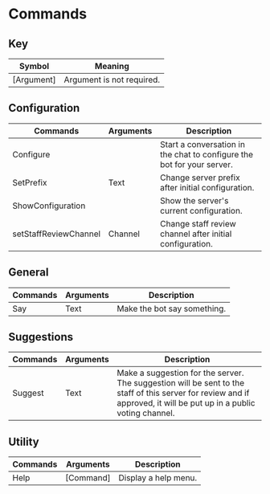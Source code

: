 # Commands

## Key 
| Symbol      | Meaning                        |
| ----------- | ------------------------------ |
| [Argument]  | Argument is not required.      |

## Configuration
| Commands              | Arguments | Description                                                            |
| --------------------- | --------- | ---------------------------------------------------------------------- |
| Configure             |           | Start a conversation in the chat to configure the bot for your server. |
| SetPrefix             | Text      | Change server prefix after initial configuration.                      |
| ShowConfiguration     |           | Show the server's current configuration.                               |
| setStaffReviewChannel | Channel   | Change staff review channel after initial configuration.               |

## General
| Commands | Arguments | Description                 |
| -------- | --------- | --------------------------- |
| Say      | Text      | Make the bot say something. |

## Suggestions
| Commands | Arguments | Description                                                                                                                                                         |
| -------- | --------- | ------------------------------------------------------------------------------------------------------------------------------------------------------------------- |
| Suggest  | Text      | Make a suggestion for the server. The suggestion will be sent to the staff of this server for review and if approved, it will be put up in a public voting channel. |

## Utility
| Commands | Arguments | Description          |
| -------- | --------- | -------------------- |
| Help     | [Command] | Display a help menu. |

